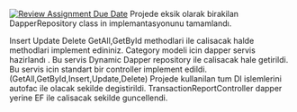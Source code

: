 [![Review Assignment Due Date](https://classroom.github.com/assets/deadline-readme-button-24ddc0f5d75046c5622901739e7c5dd533143b0c8e959d652212380cedb1ea36.svg)](https://classroom.github.com/a/EtuTo9DT)
Projede eksik olarak birakilan DapperRepository class in implemantasyonunu tamamlandı.

Insert Update Delete GetAll,GetById methodlari ile calisacak halde methodlari implement edininiz. 
Category modeli icin dapper servis hazirlandı . Bu servis Dynamic Dapper repository ile calisacak hale getirildi.
Bu servis icin standart bir controller implement edildi.  (GetAll,GetById,Insert,Update,Delete)
Projede kullanilan tum DI islemlerini autofac ile olacak sekilde degistirildi. 
TransactionReportController dapper yerine EF ile calisacak sekilde guncellendi. 
